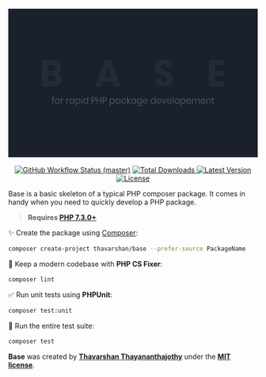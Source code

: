 <p align="center">
    <img src="https://raw.githubusercontent.com/thavarshan/base/master/docs/img/example.png" height="300" alt="Skeleton Php">
    <p align="center">
        <a href="https://github.com/thavarshan/base/actions"><img alt="GitHub Workflow Status (master)" src="https://img.shields.io/github/workflow/status/thavarshan/base/Tests/master"></a>
        <a href="https://packagist.org/packages/thavarshan/base"><img alt="Total Downloads" src="https://img.shields.io/packagist/dt/thavarshan/base">
        </a>
        <a href="https://packagist.org/packages/thavarshan/base"><img alt="Latest Version" src="https://img.shields.io/packagist/v/thavarshan/base">
        </a>
        <a href="https://packagist.org/packages/thavarshan/base"><img alt="License" src="https://img.shields.io/packagist/l/thavarshan/base">
        </a>
    </p>
</p>

Base is a basic skeleton of a typical PHP composer package. It comes in handy when you need to quickly develop a PHP package.

> **Requires [PHP 7.3.0+](https://php.net/releases/)**

✨ Create the package using [Composer](https://getcomposer.org):

```bash
composer create-project thavarshan/base --prefer-source PackageName
```

🧹 Keep a modern codebase with **PHP CS Fixer**:
```bash
composer lint
```

✅ Run unit tests using **PHPUnit**:
```bash
composer test:unit
```

🚀 Run the entire test suite:
```bash
composer test
```

**Base** was created by **[Thavarshan Thayananthajothy](https://twitter.com/thavarshan)** under the **[MIT license](https://opensource.org/licenses/MIT)**.

